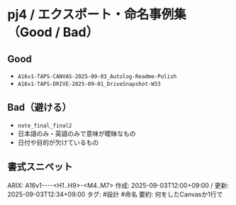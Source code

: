 # pj4 / エクスポート・命名事例集（Good / Bad）

## Good
- `A16v1-TAPS-CANVAS-2025-09-03_Autolog-Readme-Polish`
- `A16v1-TAPS-DRIVE-2025-09-01_DriveSnapshot-W33`

## Bad（避ける）
- `note_final_final2`
- 日本語のみ・英語のみで意味が曖昧なもの
- 日付や目的が欠けているもの

## 書式スニペット

ARIX: A16v1-<M1>-<M2>-<M3>-<H1..H9>-<M4..M7>
作成: 2025-09-03T12:00+09:00 / 更新: 2025-09-03T12:34+09:00
タグ: #設計 #命名
要約: 何をしたCanvasか1行で
